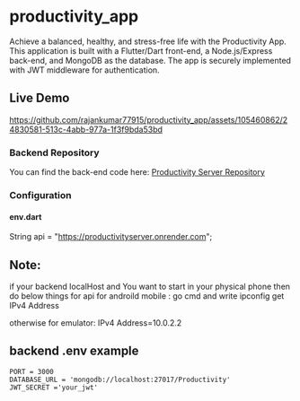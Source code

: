 # productivity_app

Achieve a balanced, healthy, and stress-free life with the Productivity App. This application is built with a Flutter/Dart front-end, a Node.js/Express back-end, and MongoDB as the database. The app is securely implemented with JWT middleware for authentication.


## Live Demo
https://github.com/rajankumar77915/productivity_app/assets/105460862/24830581-513c-4abb-977a-1f3f9bda53bd

### Backend Repository
You can find the back-end code here: [Productivity Server Repository](https://github.com/rajankumar77915/productivityServer)

### Configuration

#### env.dart


String api = "https://productivityserver.onrender.com";

## Note:
if your backend localHost and You want to start in your physical phone then do below things for api
for androild mobile :
     go cmd and write ipconfig
     get IPv4 Address

otherwise 
for emulator:
     IPv4 Address=10.0.2.2

## backend .env example
```
PORT = 3000
DATABASE_URL = 'mongodb://localhost:27017/Productivity'
JWT_SECRET ='your_jwt'
